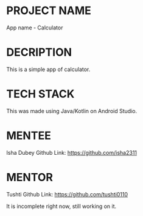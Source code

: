 # PROJECT NAME
App name - Calculator
# DECRIPTION
This is a simple app of calculator.
# TECH STACK
This was made using Java/Kotlin on Android Studio.
# MENTEE
Isha Dubey Github Link: https://github.com/isha2311
# MENTOR
Tushti Github Link: https://github.com/tushti0110


It is incomplete right now, still working on it.
